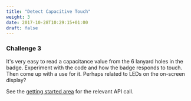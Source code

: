 ```yaml
---
title: "Detect Capacitive Touch"
weight: 3
date: 2017-10-28T10:29:15+01:00
draft: false
---
```

### Challenge 3

It's very easy to read a capacitance value from the 6 lanyard holes in the badge. Experiment with the code and how the badge responds to touch. Then come up with a use for it. Perhaps related to LEDs on the on-screen display?

See the [getting started area](/getting-started/basic-hardware-features/) for the relevant API call.